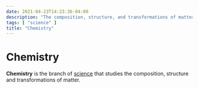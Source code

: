 ```yaml
---
date: 2021-04-23T14:23:36-04:00
description: "The composition, structure, and transformations of matter"
tags: [ "science" ]
title: "Chemistry"
---
```


# Chemistry

**Chemistry** is the branch of [science](science.md) that studies the composition, structure and transformations of matter.
